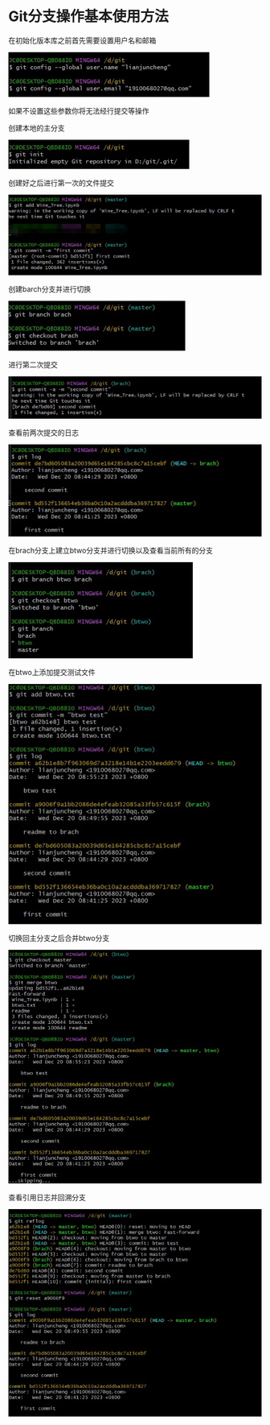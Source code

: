 # Git分支操作基本使用方法
在初始化版本库之前首先需要设置用户名和邮箱

![image](.\pic\1.png)

如果不设置这些参数你将无法经行提交等操作

创建本地的主分支

![Architecture](.\pic\2.png)

创建好之后进行第一次的文件提交

![Architecture](.\pic\3.png)

创建barch分支并进行切换

![Architecture](.\pic\4.png)

进行第二次提交

![Architecture](.\pic\5.png)

查看前两次提交的日志

![Architecture](.\pic\6.png)

在brach分支上建立btwo分支并进行切换以及查看当前所有的分支

![Architecture](.\pic\8.png)

在btwo上添加提交测试文件

![Architecture](.\pic\9.png)

切换回主分支之后合并btwo分支

![Architecture](.\pic\10.png)

查看引用日志并回溯分支

![Architecture](.\pic\11.png)

